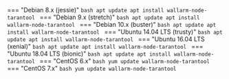 === "Debian 8.x (jessie)"
    ```bash
    apt update
    apt install wallarm-node-tarantool
    ```
=== "Debian 9.x (stretch)"
    ```bash
    apt update
    apt install wallarm-node-tarantool
    ```
=== "Debian 10.x (buster)"
    ```bash
    apt update
    apt install wallarm-node-tarantool
    ```
=== "Ubuntu 14.04 LTS (trusty)"
    ```bash
    apt update
    apt install wallarm-node-tarantool
    ```
=== "Ubuntu 16.04 LTS (xenial)"
    ```bash
    apt update
    apt install wallarm-node-tarantool
    ```
=== "Ubuntu 18.04 LTS (bionic)"
    ```bash
    apt update
    apt install wallarm-node-tarantool
    ```
=== "CentOS 6.x"
    ```bash
    yum update wallarm-node-tarantool
    ```
=== "CentOS 7.x"
    ```bash
    yum update wallarm-node-tarantool
    ```

